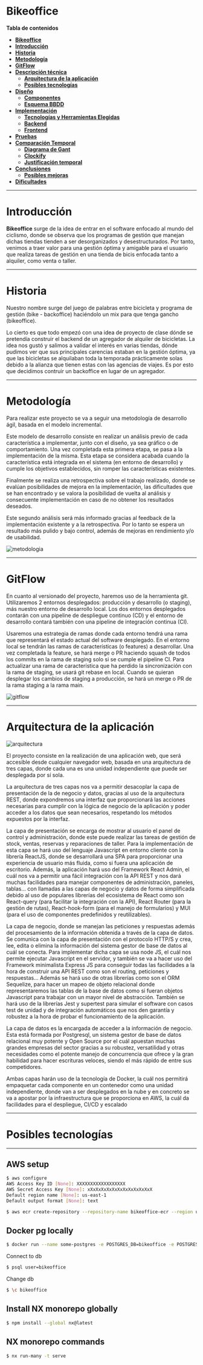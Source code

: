 # **Bikeoffice**

**Tabla de contenidos**

-   [**Bikeoffice**](#Bikeoffice)
-   [**Introducción**](#introducción)
-   [**Historia**](#historia)
-   [**Metodología**](#metodología)
-   [**GitFlow**](#gitflow)
-   [**Descripción técnica**](#descripción-técnica)
    -   [**Arquitectura de la aplicación**](#arquitectura-de-la-aplicación)
    -   [**Posibles tecnologías**](#posibles-tecnologías)
-   [**Diseño**](#diseño)
    -   [**Componentes**](#componentes)
    -   [**Esquema BBDD**](#esquema-bbdd)
-   [**Implementación**](#implementacion)
    -   [**Tecnologías y Herramientas Elegidas**](#tecnologías-y-herramientas-elegidas)
    -   [**Backend**](#backend)
    -   [**Frontend**](#frontend)
-   [**Pruebas**](#pruebas)
-   [**Comparación Temporal**](#comparación-temporal)
    -   [**Diagrama de Gant**](#gant)
    -   [**Clockify**](#clockify)
    -   [**Justificación temporal**](#justificación-temporal)
-   [**Conclusiones**](#conclusiones)
    -   [**Posibles mejoras**](#posibles-mejoras)
-   [**Dificultades**](#dificultades)

---

# **Introducción**

**Bikeoffice** surge de la idea de entrar en el software enfocado al mundo del ciclismo, donde se observa que los programas de gestión que manejan dichas tiendas tienden a ser desorganizados y desestructurados. Por tanto, venimos a traer valor para una gestión óptima y amigable para el usuario que realiza tareas de gestión en una tienda de bicis enfocada tanto a alquiler, como venta o taller.

---

# **Historia**
Nuestro nombre surge del juego de palabras entre bicicleta y programa de gestión (bike - backoffice) haciéndolo un mix para que tenga gancho (bikeoffice).

Lo cierto es que todo empezó con una idea de proyecto de clase dónde se pretendía construir el backend de un agregador de alquiler de bicicletas. La idea nos gustó y salimos a validar el interés en varias tiendas, dónde pudimos ver que sus principales carencias estaban en la gestión óptima, ya que las bicicletas se alquilaban toda la temporada prácticamente solas debido a la alianza que tienen estas con las agencias de viajes. Es por esto que decidimos contruir un backoffice en lugar de un agregador.

---

# **Metodología**

Para realizar este proyecto se va a seguir una metodología de desarrollo ágil, basada en el modelo incremental.

Este modelo de desarrollo consiste en realizar un análisis previo de cada característica a implementar, junto con el diseño, ya sea gráfico o de comportamiento. 
Una vez completada esta primera etapa, se pasa a la implementación de la misma. Esta etapa se considera acabada cuando la característica está integrada en el sistema (en entorno de desarrollo) y cumple los objetivos establecidos, sin romper las características existentes.

Finalmente se realiza una retrospectiva sobre el trabajo realizado, donde se evalúan posibilidades de mejora en la implementación, las dificultades que se han encontrado y se valora la posibilidad de vuelta al análisis y consecuente implementación en caso de no obtener los resultados deseados.

Este segundo análisis será más informado gracias al feedback de la implementación existente y a la retrospectiva. Por lo tanto se espera un resultado más pulido y bajo control, además de mejoras en rendimiento y/o de usabilidad.

 ![metodologia](./images/metodologia.png)

---
# **GitFlow**

En cuanto al versionado del proyecto, haremos uso de la herramienta git.
Utilizaremos 2 entornos desplegados: producción y desarrollo (o staging), más nuestro entorno de desarrollo local.
Los dos entornos desplegados contarán con una pipeline de despliegue continuo (CD) y el entorno de desarrollo contará también con una pipeline de integración continua (CI).

Usaremos una estrategia de ramas donde cada entorno tendrá una rama que representará el estado actual del software desplegado. 
En el entorno local se tendrán las ramas de características (o features) a desarrollar. Una vez completada la feature, se hará merge o PR haciendo squash de todos los commits en la rama de staging solo si se cumple el pipeline CI.
Para actualizar una rama de característica que ha perdido la sincronización con la rama de staging, se usará git rebase en local.
Cuando se quieran desplegar los cambios de staging a producción, se hará un merge o PR de la rama staging a la rama main.

![gitflow](./images/gitflow.png)

---
# **Arquitectura de la aplicación**

![arquitectura](./images/arquitectura.png)

El proyecto consiste en la realización de una aplicación web, que será accesible desde cualquier navegador web, basada en una arquitectura de tres capas, donde cada una es una unidad independiente que puede ser desplegada por sí sola.

La arquitectura de tres capas nos va a permitir desacoplar la capa de presentación de la de negocio y datos, gracias al uso de la arquitectura REST, donde expondremos una interfaz que proporcionará las acciones necesarias para cumplir con la lógica de negocio de la aplicación y poder acceder a los datos que sean necesarios, respetando los métodos expuestos por la interfaz.

La capa de presentación se encarga de mostrar al usuario el panel de control y administración, donde este puede realizar las tareas de gestión de stock, ventas, reservas y reparaciones de taller.
 Para la implementación de esta capa se hará uso del lenguaje Javascript en entorno cliente con la librería ReactJS, donde se desarrollará una SPA para proporcionar una experiencia de usuario más fluida, como si fuera una aplicación de escritorio. Además, la aplicación hará uso del Framework React Admin, el cuál nos va a permitir una fácil integración con la API REST y nos dará muchas facilidades para manejar componentes de administración, paneles, tablas… con llamadas a las capas de negocio y datos de forma simplificada debido al uso de populares librerías del ecosistema de React como son React-query (para facilitar la integración con la API), React Router (para la gestión de rutas), React-hook-form (para el manejo de formularios) y MUI (para el uso de componentes predefinidos y reutilizables).

La capa de negocio, donde se manejan las peticiones y respuestas además del procesamiento de la información obtenida a través de la capa de datos.
Se comunica con la capa de presentación con el protocolo HTTP/S y crea, lee, edita o elimina la información del sistema gestor de base de datos al cuál se conecta.
Para implementar dicha capa se usa node JS, el cuál nos permite ejecutar Javascript en el servidor, y también se va a hacer uso del Framework minimalista Express JS para conseguir todas las facilidades a la hora de construir una API REST como son el routing, peticiones y respuestas… Además se hará uso de otras librerías como son el ORM Sequelize, para hacer un mapeo de objeto relacional donde representaremos las tablas de la base de datos como si fueran objetos Javascript para trabajar con un mayor nivel de abstracción. También se hará uso de la librerías Jest y supertest para simular el software con casos test de unidad y de integración automáticos que nos den garantía y robustez a la hora de probar el funcionamiento de la aplicación. 

La capa de datos es la encargada de acceder a la información de negocio. Esta está formada por Postgresql, un sistema gestor de base de datos relacional muy potente y Open Source por el cuál apuestan muchas grandes empresas del sector gracias a su robustez, versatilidad y otras necesidades como el potente manejo de concurrencia que ofrece y la gran habilidad para hacer escrituras veloces, siendo el más rápido de entre sus competidores.

Ambas capas harán uso de la tecnología de Docker, la cuál nos permitirá empaquetar cada componente en un contenedor como una unidad independiente, donde van a ser desplegados en la nube y en concreto se va a apostar por la infraestructura que se proporciona en AWS, la cuál da facilidades para el despliegue, CI/CD y escalado

---
# **Posibles tecnologías**

---

## AWS setup
```sh
$ aws configure
AWS Access Key ID [None]: XXXXXXXXXXXXXXXXXX
AWS Secret Access Key [None]: xXxXxXxXxXxXxXxXxXxXxXxX
Default region name [None]: us-east-1
Default output format [None]: text
```

```sh
$ aws ecr create-repository --repository-name bikeoffice-ecr --region us-east-1
```

## Docker pg locally
```sh
$ docker run --name some-postgres -e POSTGRES_DB=bikeoffice -e POSTGRES_USER=bikeoffice -e POSTGRES_PASSWORD=bikeoffice -p 5432:5432  -d postgres
```

Connect to db
```sh
$ psql user=bikeoffice
```

Change db
```sh
$ \c bikeoffice
```

## Install NX monorepo globally
```sh
$ npm install --global nx@latest
```

## NX monorepo commands
```sh
$ nx run-many -t serve
```
